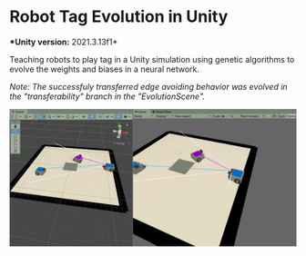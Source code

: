 # Robot Tag Evolution in Unity

**\*Unity version:** 2021.3.13f1\*

Teaching robots to play tag in a Unity simulation using genetic algorithms to evolve the weights and biases in a neural network.


*Note: The successfuly transferred edge avoiding behavior was evolved in the "transferability" branch in the "EvolutionScene".*

![demo](demo.gif)
